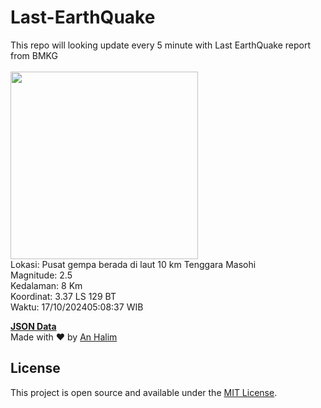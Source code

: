 # Last-EarthQuake
This repo will looking update every 5 minute with Last EarthQuake report from BMKG
<br>
<br>
<img src="https://static.bmkg.go.id/20241017050837.mmi.jpg" width="300"/>
<br>
Lokasi: Pusat gempa berada di laut 10 km Tenggara Masohi <br>
Magnitude: 2.5 <br>
Kedalaman: 8 Km <br>
Koordinat: 3.37 LS 129 BT <br>
Waktu: 17/10/202405:08:37 WIB <br>

<a href="./data/data.json">**JSON Data**</a>
<br>
Made with ❤️ by <a href="https://github.com/an-halim">An Halim</a>
## License

This project is open source and available under the [MIT License](LICENSE).
